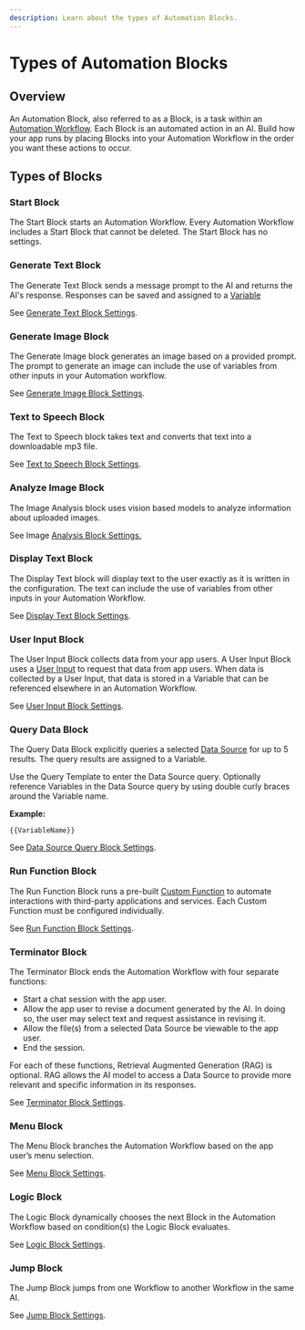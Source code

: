 ```yaml
---
description: Learn about the types of Automation Blocks.
---
```


# Types of Automation Blocks

## Overview

An Automation Block, also referred to as a Block, is a task within an [Automation Workflow](../what-is-an-automation-workflow.md). Each Block is an automated action in an AI. Build how your app runs by placing Blocks into your Automation Workflow in the order you want these actions to occur.

## Types of Blocks

### Start Block&#x20;

The Start Block starts an Automation Workflow. Every Automation Workflow includes a Start Block that cannot be deleted. The Start Block has no settings.

### Generate Text Block&#x20;

The Generate Text Block sends a message prompt to the AI and returns the AI's response. Responses can be saved and assigned to a [Variable](../../user-inputs-and-variables/what-is-a-variable.md)

See [Generate Text Block Settings](https://docs.mindstudio.ai/youai/automation-workflows/types-of-automation-blocks/generate-text-block-settings).

### Generate Image Block

The Generate Image block generates an image based on a provided prompt. The prompt to generate an image can include the use of variables from other inputs in your Automation workflow.&#x20;

See [Generate Image Block Settings](https://docs.mindstudio.ai/youai/automation-workflows/types-of-automation-blocks/generate-image-block-settings).

### Text to Speech Block

The Text to Speech block takes text and converts that text into a downloadable mp3 file.&#x20;

See [Text to Speech Block Settings](https://docs.mindstudio.ai/youai/automation-workflows/types-of-automation-blocks/text-to-speech-block-settings).

### Analyze Image Block

The Image Analysis block uses vision based models to analyze information about uploaded images.

See Image [Analysis Block Settings.](https://docs.mindstudio.ai/youai/automation-workflows/types-of-automation-blocks/analyze-image-block-settings)

### Display Text Block

The Display Text block will display text to the user exactly as it is written in the configuration. The text can include the use of variables from other inputs in your Automation Workflow.

See [Display Text Block Settings](https://docs.mindstudio.ai/youai/automation-workflows/types-of-automation-blocks/display-text-block-settings).

### User Input Block

The User Input Block collects data from your app users. A User Input Block uses a [User Input](../../user-inputs-and-variables/what-is-a-user-input.md) to request that data from app users. When data is collected by a User Input, that data is stored in a Variable that can be referenced elsewhere in an Automation Workflow.

See [User Input Block Settings](https://docs.mindstudio.ai/youai/automation-workflows/types-of-automation-blocks/user-input-block-settings).

### Query Data Block

The Query Data Block explicitly queries a selected [Data Source](../../data-sources/what-is-a-data-source.md) for up to 5 results. The query results are assigned to a Variable.

Use the Query Template to enter the Data Source query. Optionally reference Variables in the Data Source query by using double curly braces around the Variable name.

**Example:**

`{{VariableName}}`

See [Data Source Query Block Settings](https://docs.mindstudio.ai/youai/automation-workflows/types-of-automation-blocks/query-data-block-settings).

### Run Function Block

The Run Function Block runs a pre-built [Custom Function](../../custom-functions/what-is-a-custom-function.md) to automate interactions with third-party applications and services. Each Custom Function must be configured individually.

See [Run Function Block Settings](https://docs.mindstudio.ai/youai/automation-workflows/types-of-automation-blocks/run-function-block-settings).

### Terminator Block

The Terminator Block ends the Automation Workflow with four separate functions:

* Start a chat session with the app user.
* Allow the app user to revise a document generated by the AI. In doing so, the user may select text and request assistance in revising it.
* Allow the file(s) from a selected Data Source be viewable to the app user.
* End the session.

For each of these functions, Retrieval Augmented Generation (RAG) is optional. RAG allows the AI model to access a Data Source to provide more relevant and specific information in its responses.

See [Terminator Block Settings](https://docs.mindstudio.ai/youai/automation-workflows/types-of-automation-blocks/terminator-block-settings).

### Menu Block

The Menu Block branches the Automation Workflow based on the app user’s menu selection.

See [Menu Block Settings](https://docs.mindstudio.ai/youai/automation-workflows/types-of-automation-blocks/menu-block-settings).

### Logic Block

The Logic Block dynamically chooses the next Block in the Automation Workflow based on condition(s) the Logic Block evaluates.

See [Logic Block Settings](https://docs.mindstudio.ai/youai/automation-workflows/types-of-automation-blocks/logic-block-settings).

### Jump Block

The Jump Block jumps from one Workflow to another Workflow in the same AI.

See [Jump Block Settings](https://docs.mindstudio.ai/youai/automation-workflows/types-of-automation-blocks/jump-block-settings).
